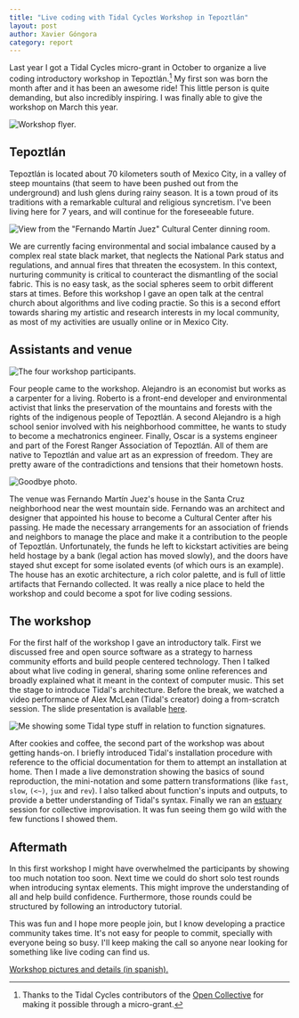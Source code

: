 ```yaml
---
title: "Live coding with Tidal Cycles Workshop in Tepoztlán"
layout: post
author: Xavier Góngora
category: report
---
```

Last year I got a Tidal Cycles micro-grant in October to organize a live coding introductory workshop in Tepoztlán.[^1]
My first son was born the month after and it has been an awesome ride!
This little person is quite demanding, but also incredibly inspiring.
I was finally able to give the workshop on March this year.

[^1]: Thanks to the Tidal Cycles contributors of the [Open Collective](https://opencollective.com/tidalcycles) for making it possible through a micro-grant.

![Workshop flyer.](/imgs/2024-tidal-init/cartel.png)

## Tepoztlán

Tepoztlán is located about 70 kilometers south of Mexico City,
in a valley of steep mountains (that seem to have been pushed out from the underground) and lush glens during rainy season.
It is a town proud of its traditions with a remarkable cultural and religious syncretism.
I've been living here for 7 years, and will continue for the foreseeable future.

![View from the "Fernando Martín Juez" Cultural Center dinning room.](/imgs/2024-tidal-init/5.jpg)

We are currently facing environmental and social imbalance caused by a complex
real state black market, that neglects the National Park status and regulations,
and annual fires that threaten the ecosystem.
In this context, nurturing community is critical to counteract the dismantling of the social fabric.
This is no easy task, as the social spheres seem to orbit different stars at times.
Before this workshop I gave an open talk at the central church about algorithms and live coding practie.
So this is a second effort towards sharing my artistic and research interests in my local community,
as most of my activities are usually online or in Mexico City.

## Assistants and venue

![The four workshop participants.](/imgs/2024-tidal-init/7.jpg)

Four people came to the workshop. Alejandro is an economist but works as a carpenter for a living.
Roberto is a front-end developer and environmental activist that links the preservation of the mountains and forests with
the rights of the indigenous people of Tepoztlán.
A second Alejandro is a high school senior involved with his neighborhood committee, he wants to study to become a mechatronics engineer.
Finally, Oscar is a systems engineer and part of the Forest Ranger Association of Tepoztlán.
All of them are native to Tepoztlán and value art as an expression of freedom.
They are pretty aware of the contradictions and tensions that their hometown hosts.

![Goodbye photo.](/imgs/2024-tidal-init/8.jpg)

The venue was Fernando Martín Juez's house in the Santa Cruz neighborhood near the west mountain side.
Fernando was an architect and designer that appointed his house to become a Cultural Center after his passing.
He made the necessary arrangements for an association of friends and neighbors to manage the place and make it a contribution to the people of Tepoztlán.
Unfortunately, the funds he left to kickstart activities are being held hostage by a bank (legal action has moved slowly),
and the doors have stayed shut except for some isolated events (of which ours is an example).
The house has an exotic architecture, a rich color palette, and is full of little artifacts that Fernando collected.
It was really a nice place to held the workshop and could become a spot for live coding sessions.

## The workshop

For the first half of the workshop I gave an introductory talk.
First we discussed free and open source software as a
strategy to harness community efforts and build people centered technology.
Then I talked about what live coding in general, sharing some online references and
broadly explained what it meant in the context of computer music.
This set the stage to introduce Tidal's architecture.
Before the break, we watched a video performance of Alex McLean (Tidal's creator) doing a from-scratch session.
The slide presentation is available [here](https://docs.google.com/presentation/d/e/2PACX-1vQ8h38f0t9CYkyP1UftIe1l-mmtrQjxeYh7i5sU4nfKoINEiV3xXKlgnFXlWsV3QWcKoNI94d-5RFfU/pub?start=false&loop=false&delayms=0).

![Me showing some Tidal type stuff in relation to function signatures.](/imgs/2024-tidal-init/3.jpg)

After cookies and coffee, the second part of the workshop was about getting hands-on.
I briefly introduced Tidal's installation procedure with reference to the official documentation for them to attempt an installation at home.
Then I made a live demonstration showing the basics of sound reproduction, the mini-notation and some pattern
transformations (like `fast`, `slow`, `(<~)`, `jux` and `rev`).
I also talked about function's inputs and outputs, to provide a better understanding of Tidal's syntax.
Finally we ran an [estuary](https://estuary.mcmaster.ca) session for collective improvisation.
It was fun seeing them go wild with the few functions I showed them.

## Aftermath

In this first workshop I might have overwhelmed the participants by showing too much notation too soon.
Next time we could do short solo test rounds when introducing syntax elements. 
This might improve the understanding of all and help build confidence.
Furthermore, those rounds could be structured by following an introductory tutorial.

This was fun and I hope more people join, but I know developing a practice community takes time.
It's not easy for people to commit, specially with everyone being so busy.
I'll keep making the call so anyone near looking for something like live coding can find us.

[Workshop pictures and details (in spanish).](/actividades/2024-tidal-init.html)
